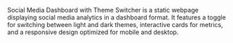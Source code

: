 Social Media Dashboard with Theme Switcher is a static webpage displaying social media analytics in a dashboard format. It features a toggle for switching between light and dark themes, interactive cards for metrics, and a responsive design optimized for mobile and desktop.